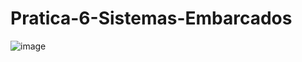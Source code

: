 # Pratica-6-Sistemas-Embarcados

![image](https://github.com/GabrielASMelo/Pratica-6-Sistemas-Embarcados/assets/153654228/26a19257-7b67-482d-a488-3b4722d799c2)
